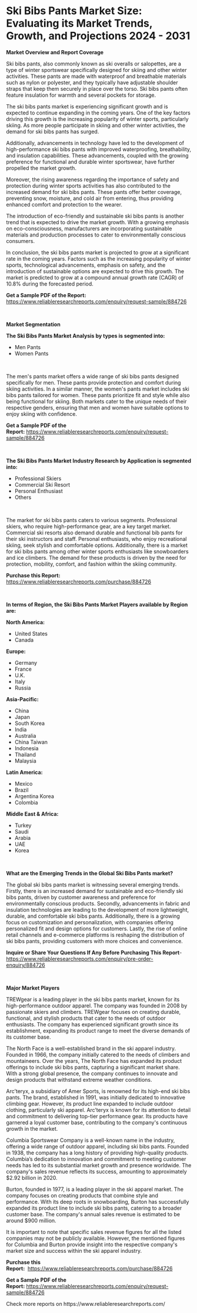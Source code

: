 <p><h1>Ski Bibs Pants Market Size: Evaluating its Market Trends, Growth, and Projections 2024 - 2031</h1></p><p><strong>Market Overview and Report Coverage</strong></p>
<p><p>Ski bibs pants, also commonly known as ski overalls or salopettes, are a type of winter sportswear specifically designed for skiing and other winter activities. These pants are made with waterproof and breathable materials such as nylon or polyester, and they typically have adjustable shoulder straps that keep them securely in place over the torso. Ski bibs pants often feature insulation for warmth and several pockets for storage.</p><p>The ski bibs pants market is experiencing significant growth and is expected to continue expanding in the coming years. One of the key factors driving this growth is the increasing popularity of winter sports, particularly skiing. As more people participate in skiing and other winter activities, the demand for ski bibs pants has surged.</p><p>Additionally, advancements in technology have led to the development of high-performance ski bibs pants with improved waterproofing, breathability, and insulation capabilities. These advancements, coupled with the growing preference for functional and durable winter sportswear, have further propelled the market growth.</p><p>Moreover, the rising awareness regarding the importance of safety and protection during winter sports activities has also contributed to the increased demand for ski bibs pants. These pants offer better coverage, preventing snow, moisture, and cold air from entering, thus providing enhanced comfort and protection to the wearer.</p><p>The introduction of eco-friendly and sustainable ski bibs pants is another trend that is expected to drive the market growth. With a growing emphasis on eco-consciousness, manufacturers are incorporating sustainable materials and production processes to cater to environmentally conscious consumers.</p><p>In conclusion, the ski bibs pants market is projected to grow at a significant rate in the coming years. Factors such as the increasing popularity of winter sports, technological advancements, emphasis on safety, and the introduction of sustainable options are expected to drive this growth. The market is predicted to grow at a compound annual growth rate (CAGR) of 10.8% during the forecasted period.</p></p>
<p><strong>Get a Sample PDF of the Report:</strong> <a href="https://www.reliableresearchreports.com/enquiry/request-sample/884726">https://www.reliableresearchreports.com/enquiry/request-sample/884726</a></p>
<p>&nbsp;</p>
<p><strong>Market Segmentation</strong></p>
<p><strong>The Ski Bibs Pants Market Analysis by types is segmented into:</strong></p>
<p><ul><li>Men Pants</li><li>Women Pants</li></ul></p>
<p>&nbsp;</p>
<p><p>The men's pants market offers a wide range of ski bibs pants designed specifically for men. These pants provide protection and comfort during skiing activities. In a similar manner, the women's pants market includes ski bibs pants tailored for women. These pants prioritize fit and style while also being functional for skiing. Both markets cater to the unique needs of their respective genders, ensuring that men and women have suitable options to enjoy skiing with confidence.</p></p>
<p><strong>Get a Sample PDF of the Report:</strong>&nbsp;<a href="https://www.reliableresearchreports.com/enquiry/request-sample/884726">https://www.reliableresearchreports.com/enquiry/request-sample/884726</a></p>
<p>&nbsp;</p>
<p><strong>The Ski Bibs Pants Market Industry Research by Application is segmented into:</strong></p>
<p><ul><li>Professional Skiers</li><li>Commercial Ski Resort</li><li>Personal Enthusiast</li><li>Others</li></ul></p>
<p>&nbsp;</p>
<p><p>The market for ski bibs pants caters to various segments. Professional skiers, who require high-performance gear, are a key target market. Commercial ski resorts also demand durable and functional bib pants for their ski instructors and staff. Personal enthusiasts, who enjoy recreational skiing, seek stylish and comfortable options. Additionally, there is a market for ski bibs pants among other winter sports enthusiasts like snowboarders and ice climbers. The demand for these products is driven by the need for protection, mobility, comfort, and fashion within the skiing community.</p></p>
<p><strong>Purchase this Report:</strong>&nbsp; <a href="https://www.reliableresearchreports.com/purchase/884726">https://www.reliableresearchreports.com/purchase/884726</a></p>
<p>&nbsp;</p>
<p><strong>In terms of Region, the Ski Bibs Pants Market Players available by Region are:</strong></p>
<p>
    <p> <strong> North America: </strong>
        <ul>
            <li>United States</li>
            <li>Canada</li>
        </ul>
        </p> 
    <p> <strong> Europe: </strong>
        <ul>
            <li>Germany</li>
            <li>France</li>
            <li>U.K.</li>
            <li>Italy</li>
            <li>Russia</li>
        </ul>
        </p> 
    <p> <strong> Asia-Pacific: </strong>
        <ul>
            <li>China</li>
            <li>Japan</li>
            <li>South Korea</li>
            <li>India</li>
            <li>Australia</li>
            <li>China Taiwan</li>
            <li>Indonesia</li>
            <li>Thailand</li>
            <li>Malaysia</li>
        </ul>
        </p> 
    <p> <strong> Latin America: </strong>
        <ul>
            <li>Mexico</li>
            <li>Brazil</li>
            <li>Argentina Korea</li>
            <li>Colombia</li>
        </ul>
        </p> 
    <p> <strong> Middle East & Africa: </strong>
        <ul>
            <li>Turkey</li>
            <li>Saudi</li>
            <li>Arabia</li>
            <li>UAE</li>
            <li>Korea</li>
        </ul>
    </p>
    </p>
<p>&nbsp;</p>
<p><strong>What are the Emerging Trends in the Global Ski Bibs Pants market?</strong></p>
<p><p>The global ski bibs pants market is witnessing several emerging trends. Firstly, there is an increased demand for sustainable and eco-friendly ski bibs pants, driven by customer awareness and preference for environmentally conscious products. Secondly, advancements in fabric and insulation technologies are leading to the development of more lightweight, durable, and comfortable ski bibs pants. Additionally, there is a growing focus on customization and personalization, with companies offering personalized fit and design options for customers. Lastly, the rise of online retail channels and e-commerce platforms is reshaping the distribution of ski bibs pants, providing customers with more choices and convenience.</p></p>
<p><strong>Inquire or Share Your Questions If Any Before Purchasing This Report</strong>- <a href="https://www.reliableresearchreports.com/enquiry/pre-order-enquiry/884726">https://www.reliableresearchreports.com/enquiry/pre-order-enquiry/884726</a></p>
<p>&nbsp;</p>
<p><strong>Major Market Players</strong></p>
<p><p>TREWgear is a leading player in the ski bibs pants market, known for its high-performance outdoor apparel. The company was founded in 2008 by passionate skiers and climbers. TREWgear focuses on creating durable, functional, and stylish products that cater to the needs of outdoor enthusiasts. The company has experienced significant growth since its establishment, expanding its product range to meet the diverse demands of its customer base.</p><p>The North Face is a well-established brand in the ski apparel industry. Founded in 1966, the company initially catered to the needs of climbers and mountaineers. Over the years, The North Face has expanded its product offerings to include ski bibs pants, capturing a significant market share. With a strong global presence, the company continues to innovate and design products that withstand extreme weather conditions.</p><p>Arc’teryx, a subsidiary of Amer Sports, is renowned for its high-end ski bibs pants. The brand, established in 1991, was initially dedicated to innovative climbing gear. However, its product line expanded to include outdoor clothing, particularly ski apparel. Arc’teryx is known for its attention to detail and commitment to delivering top-tier performance gear. Its products have garnered a loyal customer base, contributing to the company's continuous growth in the market.</p><p>Columbia Sportswear Company is a well-known name in the industry, offering a wide range of outdoor apparel, including ski bibs pants. Founded in 1938, the company has a long history of providing high-quality products. Columbia’s dedication to innovation and commitment to meeting customer needs has led to its substantial market growth and presence worldwide. The company's sales revenue reflects its success, amounting to approximately $2.92 billion in 2020.</p><p>Burton, founded in 1977, is a leading player in the ski apparel market. The company focuses on creating products that combine style and performance. With its deep roots in snowboarding, Burton has successfully expanded its product line to include ski bibs pants, catering to a broader customer base. The company's annual sales revenue is estimated to be around $900 million.</p><p>It is important to note that specific sales revenue figures for all the listed companies may not be publicly available. However, the mentioned figures for Columbia and Burton provide insight into the respective company's market size and success within the ski apparel industry.</p></p>
<p><strong>Purchase this Report:</strong>&nbsp;&nbsp;<a href="https://www.reliableresearchreports.com/purchase/884726">https://www.reliableresearchreports.com/purchase/884726</a></p>
<p></p>
<p><strong>Get a Sample PDF of the Report:</strong>&nbsp;<a href="https://www.reliableresearchreports.com/enquiry/request-sample/884726">https://www.reliableresearchreports.com/enquiry/request-sample/884726</a></p>
<p>Check more reports on https://www.reliableresearchreports.com/</p>